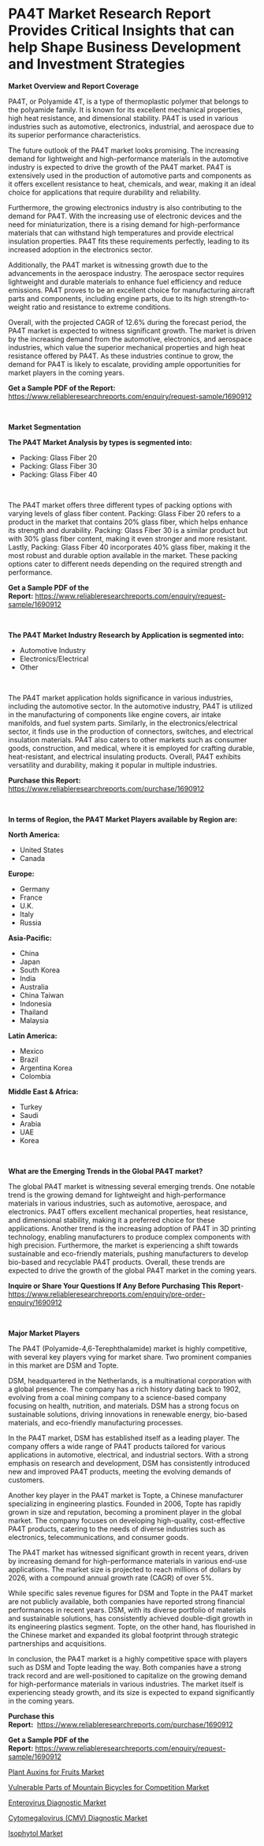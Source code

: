 <p><h1>PA4T Market Research Report Provides Critical Insights that can help Shape Business Development and Investment Strategies</h1></p><p><strong>Market Overview and Report Coverage</strong></p>
<p><p>PA4T, or Polyamide 4T, is a type of thermoplastic polymer that belongs to the polyamide family. It is known for its excellent mechanical properties, high heat resistance, and dimensional stability. PA4T is used in various industries such as automotive, electronics, industrial, and aerospace due to its superior performance characteristics.</p><p>The future outlook of the PA4T market looks promising. The increasing demand for lightweight and high-performance materials in the automotive industry is expected to drive the growth of the PA4T market. PA4T is extensively used in the production of automotive parts and components as it offers excellent resistance to heat, chemicals, and wear, making it an ideal choice for applications that require durability and reliability.</p><p>Furthermore, the growing electronics industry is also contributing to the demand for PA4T. With the increasing use of electronic devices and the need for miniaturization, there is a rising demand for high-performance materials that can withstand high temperatures and provide electrical insulation properties. PA4T fits these requirements perfectly, leading to its increased adoption in the electronics sector.</p><p>Additionally, the PA4T market is witnessing growth due to the advancements in the aerospace industry. The aerospace sector requires lightweight and durable materials to enhance fuel efficiency and reduce emissions. PA4T proves to be an excellent choice for manufacturing aircraft parts and components, including engine parts, due to its high strength-to-weight ratio and resistance to extreme conditions.</p><p>Overall, with the projected CAGR of 12.6% during the forecast period, the PA4T market is expected to witness significant growth. The market is driven by the increasing demand from the automotive, electronics, and aerospace industries, which value the superior mechanical properties and high heat resistance offered by PA4T. As these industries continue to grow, the demand for PA4T is likely to escalate, providing ample opportunities for market players in the coming years.</p></p>
<p><strong>Get a Sample PDF of the Report:</strong> <a href="https://www.reliableresearchreports.com/enquiry/request-sample/1690912">https://www.reliableresearchreports.com/enquiry/request-sample/1690912</a></p>
<p>&nbsp;</p>
<p><strong>Market Segmentation</strong></p>
<p><strong>The PA4T Market Analysis by types is segmented into:</strong></p>
<p><ul><li>Packing: Glass Fiber 20</li><li>Packing: Glass Fiber 30</li><li>Packing: Glass Fiber 40</li></ul></p>
<p>&nbsp;</p>
<p><p>The PA4T market offers three different types of packing options with varying levels of glass fiber content. Packing: Glass Fiber 20 refers to a product in the market that contains 20% glass fiber, which helps enhance its strength and durability. Packing: Glass Fiber 30 is a similar product but with 30% glass fiber content, making it even stronger and more resistant. Lastly, Packing: Glass Fiber 40 incorporates 40% glass fiber, making it the most robust and durable option available in the market. These packing options cater to different needs depending on the required strength and performance.</p></p>
<p><strong>Get a Sample PDF of the Report:</strong>&nbsp;<a href="https://www.reliableresearchreports.com/enquiry/request-sample/1690912">https://www.reliableresearchreports.com/enquiry/request-sample/1690912</a></p>
<p>&nbsp;</p>
<p><strong>The PA4T Market Industry Research by Application is segmented into:</strong></p>
<p><ul><li>Automotive Industry</li><li>Electronics/Electrical</li><li>Other</li></ul></p>
<p>&nbsp;</p>
<p><p>The PA4T market application holds significance in various industries, including the automotive sector. In the automotive industry, PA4T is utilized in the manufacturing of components like engine covers, air intake manifolds, and fuel system parts. Similarly, in the electronics/electrical sector, it finds use in the production of connectors, switches, and electrical insulation materials. PA4T also caters to other markets such as consumer goods, construction, and medical, where it is employed for crafting durable, heat-resistant, and electrical insulating products. Overall, PA4T exhibits versatility and durability, making it popular in multiple industries.</p></p>
<p><strong>Purchase this Report:</strong>&nbsp; <a href="https://www.reliableresearchreports.com/purchase/1690912">https://www.reliableresearchreports.com/purchase/1690912</a></p>
<p>&nbsp;</p>
<p><strong>In terms of Region, the PA4T Market Players available by Region are:</strong></p>
<p>
    <p> <strong> North America: </strong>
        <ul>
            <li>United States</li>
            <li>Canada</li>
        </ul>
        </p> 
    <p> <strong> Europe: </strong>
        <ul>
            <li>Germany</li>
            <li>France</li>
            <li>U.K.</li>
            <li>Italy</li>
            <li>Russia</li>
        </ul>
        </p> 
    <p> <strong> Asia-Pacific: </strong>
        <ul>
            <li>China</li>
            <li>Japan</li>
            <li>South Korea</li>
            <li>India</li>
            <li>Australia</li>
            <li>China Taiwan</li>
            <li>Indonesia</li>
            <li>Thailand</li>
            <li>Malaysia</li>
        </ul>
        </p> 
    <p> <strong> Latin America: </strong>
        <ul>
            <li>Mexico</li>
            <li>Brazil</li>
            <li>Argentina Korea</li>
            <li>Colombia</li>
        </ul>
        </p> 
    <p> <strong> Middle East & Africa: </strong>
        <ul>
            <li>Turkey</li>
            <li>Saudi</li>
            <li>Arabia</li>
            <li>UAE</li>
            <li>Korea</li>
        </ul>
    </p>
    </p>
<p>&nbsp;</p>
<p><strong>What are the Emerging Trends in the Global PA4T market?</strong></p>
<p><p>The global PA4T market is witnessing several emerging trends. One notable trend is the growing demand for lightweight and high-performance materials in various industries, such as automotive, aerospace, and electronics. PA4T offers excellent mechanical properties, heat resistance, and dimensional stability, making it a preferred choice for these applications. Another trend is the increasing adoption of PA4T in 3D printing technology, enabling manufacturers to produce complex components with high precision. Furthermore, the market is experiencing a shift towards sustainable and eco-friendly materials, pushing manufacturers to develop bio-based and recyclable PA4T products. Overall, these trends are expected to drive the growth of the global PA4T market in the coming years.</p></p>
<p><strong>Inquire or Share Your Questions If Any Before Purchasing This Report</strong>- <a href="https://www.reliableresearchreports.com/enquiry/pre-order-enquiry/1690912">https://www.reliableresearchreports.com/enquiry/pre-order-enquiry/1690912</a></p>
<p>&nbsp;</p>
<p><strong>Major Market Players</strong></p>
<p><p>The PA4T (Polyamide-4,6-Terephthalamide) market is highly competitive, with several key players vying for market share. Two prominent companies in this market are DSM and Topte.</p><p>DSM, headquartered in the Netherlands, is a multinational corporation with a global presence. The company has a rich history dating back to 1902, evolving from a coal mining company to a science-based company focusing on health, nutrition, and materials. DSM has a strong focus on sustainable solutions, driving innovations in renewable energy, bio-based materials, and eco-friendly manufacturing processes.</p><p>In the PA4T market, DSM has established itself as a leading player. The company offers a wide range of PA4T products tailored for various applications in automotive, electrical, and industrial sectors. With a strong emphasis on research and development, DSM has consistently introduced new and improved PA4T products, meeting the evolving demands of customers.</p><p>Another key player in the PA4T market is Topte, a Chinese manufacturer specializing in engineering plastics. Founded in 2006, Topte has rapidly grown in size and reputation, becoming a prominent player in the global market. The company focuses on developing high-quality, cost-effective PA4T products, catering to the needs of diverse industries such as electronics, telecommunications, and consumer goods.</p><p>The PA4T market has witnessed significant growth in recent years, driven by increasing demand for high-performance materials in various end-use applications. The market size is projected to reach millions of dollars by 2026, with a compound annual growth rate (CAGR) of over 5%.</p><p>While specific sales revenue figures for DSM and Topte in the PA4T market are not publicly available, both companies have reported strong financial performances in recent years. DSM, with its diverse portfolio of materials and sustainable solutions, has consistently achieved double-digit growth in its engineering plastics segment. Topte, on the other hand, has flourished in the Chinese market and expanded its global footprint through strategic partnerships and acquisitions.</p><p>In conclusion, the PA4T market is a highly competitive space with players such as DSM and Topte leading the way. Both companies have a strong track record and are well-positioned to capitalize on the growing demand for high-performance materials in various industries. The market itself is experiencing steady growth, and its size is expected to expand significantly in the coming years.</p></p>
<p><strong>Purchase this Report:</strong>&nbsp;&nbsp;<a href="https://www.reliableresearchreports.com/purchase/1690912">https://www.reliableresearchreports.com/purchase/1690912</a></p>
<p></p>
<p><strong>Get a Sample PDF of the Report:</strong>&nbsp;<a href="https://www.reliableresearchreports.com/enquiry/request-sample/1690912">https://www.reliableresearchreports.com/enquiry/request-sample/1690912</a></p>
<p><p><a href="https://medium.com/@smriti.reportprime/plant-auxins-for-fruits-market-share-evolution-and-market-growth-trends-2023-2030-9cb188c9a778">Plant Auxins for Fruits Market</a></p><p><a href="https://medium.com/@chiragreportprime4/vulnerable-parts-of-mountain-bicycles-for-competition-market-the-key-to-successful-business-266068bbb959">Vulnerable Parts of Mountain Bicycles for Competition Market</a></p><p><a href="https://www.linkedin.com/pulse/enterovirus-diagnostic-market-research-report-provides-thorough-quhse/">Enterovirus Diagnostic Market</a></p><p><a href="https://www.linkedin.com/pulse/cytomegalovirus-cmv-diagnostic-market-challenges-opportunities-kyk1e/">Cytomegalovirus (CMV) Diagnostic Market</a></p><p><a href="https://github.com/jhonwin654/Market-Research-Report-List-1/blob/main/isophytol-market.md">Isophytol Market</a></p></p>